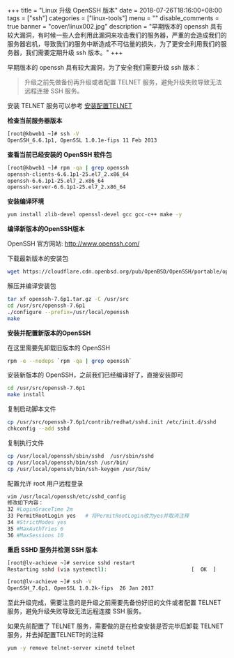 +++
title = "Linux 升级 OpenSSH 版本"
date = 2018-07-26T18:16:00+08:00
tags = ["ssh"]
categories = ["linux-tools"]
menu = ""
disable_comments = true
banner = "cover/linux002.jpg"
description = "早期版本的 openssh 具有较大漏洞，有时候一些人会利用此漏洞来攻击我们的服务器，严重的会造成我们的服务器宕机，导致我们的服务中断造成不可估量的损失，为了更安全利用我们的服务器，我们需要定期升级 ssh 版本。"
+++

早期版本的 openssh 具有较大漏洞，为了安全我们需要升级 ssh 版本：

> 升级之前先做备份再升级或者配置 TELNET 服务，避免升级失败导致无法远程连接 SSH 服务。

安装 TELNET 服务可以参考 [安装配置TELNET](https://yeaheo.com/post/linux-telnet-installation/)



**检查当前服务器版本**

```bash
[root@kbweb1 ~]# ssh -V
OpenSSH_6.6.1p1, OpenSSL 1.0.1e-fips 11 Feb 2013
```


**查看当前已经安装的 OpenSSH 软件包**

```bash
[root@kbweb1 ~]# rpm -qa | grep openssh
openssh-clients-6.6.1p1-25.el7_2.x86_64
openssh-6.6.1p1-25.el7_2.x86_64
openssh-server-6.6.1p1-25.el7_2.x86_64
```


**安装编译环境**

```bash
yum install zlib-devel openssl-devel gcc gcc-c++ make -y
```


**编译新版本的OpenSSH版本**

OpenSSH 官方网站: <http://www.openssh.com/>

下载最新版本的安装包

```bash
wget https://cloudflare.cdn.openbsd.org/pub/OpenBSD/OpenSSH/portable/openssh-7.6p1.tar.gz
```
解压并编译安装包

```bash
tar xf openssh-7.6p1.tar.gz -C /usr/src
cd /usr/src/openssh-7.6p1
./configure --prefix=/usr/local/openssh
make
```
**安装并配置新版本的OpenSSH**

在这里需要先卸载旧版本的 OpenSSH

```bash
rpm -e --nodeps `rpm -qa | grep openssh`
```
安装新版本的 OpenSSH，之前我们已经编译好了，直接安装即可

```bash
cd /usr/src/openssh-7.6p1
make install
```
复制启动脚本文件

```bash
cp /usr/src/openssh-7.6p1/contrib/redhat/sshd.init /etc/init.d/sshd
chkconfig --add sshd
```
复制执行文件

```bash
cp /usr/local/openssh/sbin/sshd  /usr/sbin/sshd
cp /usr/local/openssh/bin/ssh /usr/bin/
cp /usr/local/openssh/bin/ssh-keygen /usr/bin/
```
配置允许 root 用户远程登录

```bash
vim /usr/local/openssh/etc/sshd_config
修改如下内容： 
32 #LoginGraceTime 2m
33 PermitRootLogin yes   # 将PermitRootLogin改为yes并取消注释
34 #StrictModes yes
35 #MaxAuthTries 6
36 #MaxSessions 10
```
**重启 SSHD 服务并检测 SSH 版本**

```bash
[root@lv-achieve ~]# service sshd restart
Restarting sshd (via systemctl):                           [  OK  ]

[root@lv-achieve ~]# ssh -V
OpenSSH_7.6p1, OpenSSL 1.0.2k-fips  26 Jan 2017
```
至此升级完成，需要注意的是升级之前需要先备份好旧的文件或者配置 TELNET 服务，避免升级失败导致无法远程连接 SSH 服务。

如果先前配置了 TELNET 服务，需要做的是在检查安装是否完毕后卸载 TELNET 服务，并去掉配置TELNET时的注释

```bash
yum -y remove telnet-server xinetd telnet
```


